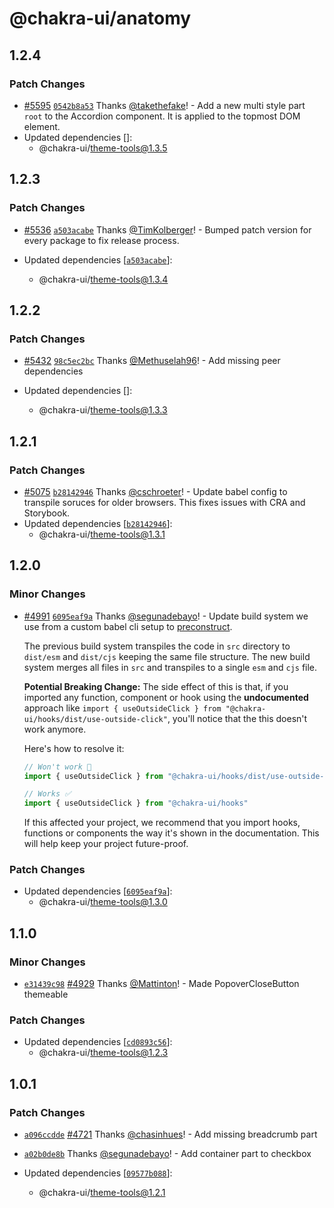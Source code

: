 # @chakra-ui/anatomy

## 1.2.4

### Patch Changes

- [#5595](https://github.com/chakra-ui/chakra-ui/pull/5595)
  [`0542b8a53`](https://github.com/chakra-ui/chakra-ui/commit/0542b8a53425093f18fd86d2b55220d3fa20253a)
  Thanks [@takethefake](https://github.com/takethefake)! - Add a new multi style
  part `root` to the Accordion component. It is applied to the topmost DOM
  element.
- Updated dependencies []:
  - @chakra-ui/theme-tools@1.3.5

## 1.2.3

### Patch Changes

- [#5536](https://github.com/chakra-ui/chakra-ui/pull/5536)
  [`a503acabe`](https://github.com/chakra-ui/chakra-ui/commit/a503acabefcaea86cb7f40a6305830f09d2d6083)
  Thanks [@TimKolberger](https://github.com/TimKolberger)! - Bumped patch
  version for every package to fix release process.

- Updated dependencies
  [[`a503acabe`](https://github.com/chakra-ui/chakra-ui/commit/a503acabefcaea86cb7f40a6305830f09d2d6083)]:
  - @chakra-ui/theme-tools@1.3.4

## 1.2.2

### Patch Changes

- [#5432](https://github.com/chakra-ui/chakra-ui/pull/5432)
  [`98c5ec2bc`](https://github.com/chakra-ui/chakra-ui/commit/98c5ec2bc37fc0764446c3e4df816131418c14e1)
  Thanks [@Methuselah96](https://github.com/Methuselah96)! - Add missing peer
  dependencies

- Updated dependencies []:
  - @chakra-ui/theme-tools@1.3.3

## 1.2.1

### Patch Changes

- [#5075](https://github.com/chakra-ui/chakra-ui/pull/5075)
  [`b28142946`](https://github.com/chakra-ui/chakra-ui/commit/b281429462a099b7fd7f9352e837cd28d1a2da0e)
  Thanks [@cschroeter](https://github.com/cschroeter)! - Update babel config to
  transpile soruces for older browsers. This fixes issues with CRA and
  Storybook.
- Updated dependencies
  [[`b28142946`](https://github.com/chakra-ui/chakra-ui/commit/b281429462a099b7fd7f9352e837cd28d1a2da0e)]:
  - @chakra-ui/theme-tools@1.3.1

## 1.2.0

### Minor Changes

- [#4991](https://github.com/chakra-ui/chakra-ui/pull/4991)
  [`6095eaf9a`](https://github.com/chakra-ui/chakra-ui/commit/6095eaf9ac64a7e4d9f934bcb530bae2a92111a6)
  Thanks [@segunadebayo](https://github.com/segunadebayo)! - Update build system
  we use from a custom babel cli setup to
  [preconstruct](https://preconstruct.tools/).

  The previous build system transpiles the code in `src` directory to `dist/esm`
  and `dist/cjs` keeping the same file structure. The new build system merges
  all files in `src` and transpiles to a single `esm` and `cjs` file.

  **Potential Breaking Change:** The side effect of this is that, if you
  imported any function, component or hook using the **undocumented** approach
  like
  `import { useOutsideClick } from "@chakra-ui/hooks/dist/use-outside-click"`,
  you'll notice that the this doesn't work anymore.

  Here's how to resolve it:

  ```jsx live=false
  // Won't work 🎇
  import { useOutsideClick } from "@chakra-ui/hooks/dist/use-outside-click"

  // Works ✅
  import { useOutsideClick } from "@chakra-ui/hooks"
  ```

  If this affected your project, we recommend that you import hooks, functions
  or components the way it's shown in the documentation. This will help keep
  your project future-proof.

### Patch Changes

- Updated dependencies
  [[`6095eaf9a`](https://github.com/chakra-ui/chakra-ui/commit/6095eaf9ac64a7e4d9f934bcb530bae2a92111a6)]:
  - @chakra-ui/theme-tools@1.3.0

## 1.1.0

### Minor Changes

- [`e31439c98`](https://github.com/chakra-ui/chakra-ui/commit/e31439c985d71ba0b37197b18a393b0fe5cf79a4)
  [#4929](https://github.com/chakra-ui/chakra-ui/pull/4929) Thanks
  [@Mattinton](https://github.com/Mattinton)! - Made PopoverCloseButton
  themeable

### Patch Changes

- Updated dependencies
  [[`cd0893c56`](https://github.com/chakra-ui/chakra-ui/commit/cd0893c561d8c72b69db7c03d10adae752468a4f)]:
  - @chakra-ui/theme-tools@1.2.3

## 1.0.1

### Patch Changes

- [`a096ccdde`](https://github.com/chakra-ui/chakra-ui/commit/a096ccdde87a52919cd6e39d985c0dd1154ffbd7)
  [#4721](https://github.com/chakra-ui/chakra-ui/pull/4721) Thanks
  [@chasinhues](https://github.com/chasinhues)! - Add missing breadcrumb part

* [`a02b0de8b`](https://github.com/chakra-ui/chakra-ui/commit/a02b0de8b14acb8282cabafe5cef885e8da0b8fb)
  Thanks [@segunadebayo](https://github.com/segunadebayo)! - Add container part
  to checkbox

* Updated dependencies
  [[`09577b088`](https://github.com/chakra-ui/chakra-ui/commit/09577b088272075f6f183bbb34d5639ac5e68cc0)]:
  - @chakra-ui/theme-tools@1.2.1
